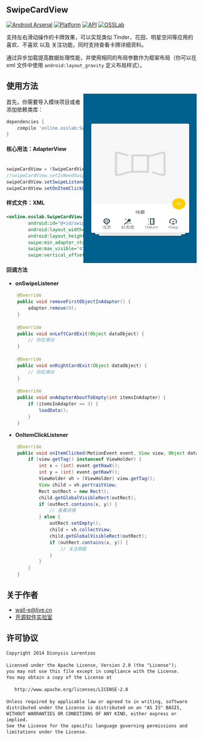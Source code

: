 
## SwipeCardView

[![Android Arsenal](https://img.shields.io/badge/Android%20Arsenal-SwipeCardView-lightgrey.svg?style=flat)](http://swipecard.osslab.online/) [![Platform](https://img.shields.io/badge/platform-android-green.svg)](http://developer.android.com/index.html) [![API](https://img.shields.io/badge/API-14%2B-brightgreen.svg?style=flat)](https://android-arsenal.com/api?level=14) [![OSSLab](https://img.shields.io/badge/OSSLab-开源软件实验室-blue.svg?style=flat)](http://osslab.online/)

支持左右滑动操作的卡牌效果，可以实现类似 Tinder、花田、明星空间等应用的喜欢、不喜欢 以及 关注功能，同时支持查看卡牌详细资料。

通过异步加载提高数据处理性能，并使用相同的布局参数作为框架布局（你可以在 xml 文件中使用 `android:layout_gravity` 定义布局样式）。

<img src="./preview/preview.gif" alt="SwipeCardView" title="SwipeCardView" width="300" height="447" align="right" vspace="52" />


## 使用方法

首先，你需要导入模块项目或者添加依赖类库：

```groovy
dependencies {
    compile 'online.osslab:SwipeCard:1.0.0'
}
```

#### 核心用法：AdapterView

```java

swipeCardView = (SwipeCardView) findViewById(R.id.swipeCardView);
//swipeCardView.setIsNeedSwipe(true); // 是否开启swipe滑动效果，当不调用此方法设置时，默认开启;
swipeCardView.setSwipeListener(this);
swipeCardView.setOnItemClickListener(this);

```

#### 样式文件：XML

```xml
<online.osslab.SwipeCardView
        android:id="@+id/swipeCardView"
        android:layout_width="match_parent"
        android:layout_height="match_parent"
        swipe:min_adapter_stack="4"
        swipe:max_visible="4"
        swipe:vertical_offset="28dp"/>

```

#### 回调方法

- **onSwipeListener**

```java
    @Override
    public void removeFirstObjectInAdapter() {
        adapter.remove(0);
    }

    @Override
    public void onLeftCardExit(Object dataObject) {
        // 向左滑动
    }

    @Override
    public void onRightCardExit(Object dataObject) {
        // 向右滑动
    }

    @Override
    public void onAdapterAboutToEmpty(int itemsInAdapter) {
        if (itemsInAdapter == 3) {
            loadData();
        }
    }

```

- **OnItemClickListener**

``` java
    @Override
    public void onItemClicked(MotionEvent event, View view, Object dataObject) {
        if (view.getTag() instanceof ViewHolder) {
            int x = (int) event.getRawX();
            int y = (int) event.getRawY();
            ViewHolder vh = (ViewHolder) view.getTag();
            View child = vh.portraitView;
            Rect outRect = new Rect();
            child.getGlobalVisibleRect(outRect);
            if (outRect.contains(x, y)) {
                // 查看详情
            } else {
                outRect.setEmpty();
                child = vh.collectView;
                child.getGlobalVisibleRect(outRect);
                if (outRect.contains(x, y)) {
                    // 关注明星
                }
            }
        }
    }
```


## 关于作者

- [wall-e@live.cn](mailto:wall-e@live.cn)
- [开源软件实验室](http://osslab.online/)


## 许可协议

    Copyright 2014 Dionysis Lorentzos

    Licensed under the Apache License, Version 2.0 (the "License");
    you may not use this file except in compliance with the License.
    You may obtain a copy of the License at

       http://www.apache.org/licenses/LICENSE-2.0

    Unless required by applicable law or agreed to in writing, software
    distributed under the License is distributed on an "AS IS" BASIS,
    WITHOUT WARRANTIES OR CONDITIONS OF ANY KIND, either express or implied.
    See the License for the specific language governing permissions and
    limitations under the License.


